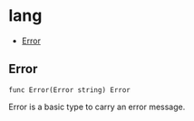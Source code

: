 # lang

- [Error](#Error)

## Error

```
func Error(Error string) Error
```

Error is a basic type to carry an error message.

